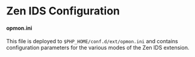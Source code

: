 # Zen IDS Configuration

#### opmon.ini

This file is deployed to `$PHP_HOME/conf.d/ext/opmon.ini` and contains configuration parameters for the various modes of the Zen IDS extension. 
